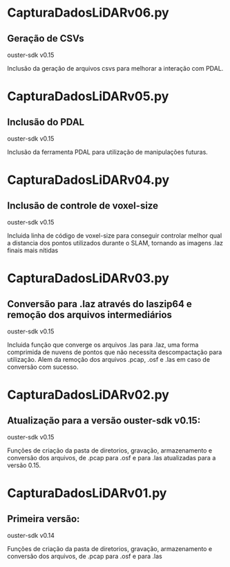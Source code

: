 # CapturaDadosLiDARv06.py
## Geração de CSVs
ouster-sdk v0.15

Inclusão da geração de arquivos csvs para melhorar a interação com PDAL.

# CapturaDadosLiDARv05.py
## Inclusão do PDAL
ouster-sdk v0.15

Inclusão da ferramenta PDAL para utilização de manipulações futuras.

# CapturaDadosLiDARv04.py
## Inclusão de controle de voxel-size
ouster-sdk v0.15

Incluida linha de código de voxel-size para conseguir controlar melhor qual a distancia dos pontos utilizados durante o SLAM, tornando as imagens .laz finais mais nítidas

# CapturaDadosLiDARv03.py
## Conversão para .laz através do laszip64 e remoção dos arquivos intermediários
ouster-sdk v0.15

Incluida função que converge os arquivos .las para .laz, uma forma comprimida de nuvens de pontos que não necessita descompactação para utilização. Alem da remoção dos arquivos .pcap, .osf e .las em caso de conversão com sucesso.

# CapturaDadosLiDARv02.py
## Atualização para a versão ouster-sdk v0.15:
ouster-sdk v0.15

Funções de criação da pasta de diretorios, gravação, armazenamento e conversão dos arquivos, de .pcap para .osf e para .las atualizadas para a versão 0.15.

# CapturaDadosLiDARv01.py
## Primeira versão:
ouster-sdk v0.14

Funções de criação da pasta de diretorios, gravação, armazenamento e conversão dos arquivos, de .pcap para .osf e para .las

